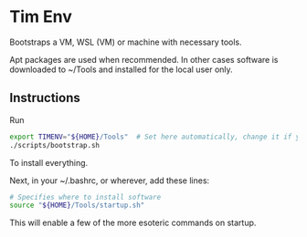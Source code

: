 # Tim Env

Bootstraps a VM, WSL (VM) or machine with necessary tools.

Apt packages are used when recommended. In other cases software is downloaded to ~/Tools and installed for the local user only.

## Instructions

Run 

```bash
export TIMENV="${HOME}/Tools"  # Set here automatically, change it if you wish
./scripts/bootstrap.sh
```

To install everything.

Next, in your ~/.bashrc, or wherever, add these lines:

```bash
# Specifies where to install software
source "${HOME}/Tools/startup.sh"
```

This will enable a few of the more esoteric commands on startup.
